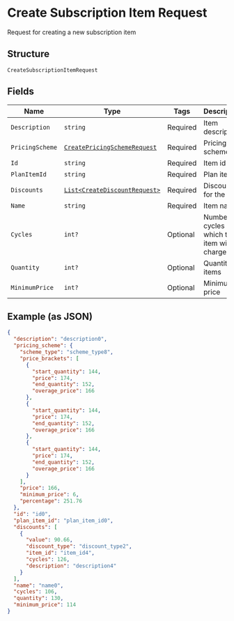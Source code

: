 
# Create Subscription Item Request

Request for creating a new subscription item

## Structure

`CreateSubscriptionItemRequest`

## Fields

| Name | Type | Tags | Description |
|  --- | --- | --- | --- |
| `Description` | `string` | Required | Item description |
| `PricingScheme` | [`CreatePricingSchemeRequest`](../../doc/models/create-pricing-scheme-request.md) | Required | Pricing scheme |
| `Id` | `string` | Required | Item id |
| `PlanItemId` | `string` | Required | Plan item id |
| `Discounts` | [`List<CreateDiscountRequest>`](../../doc/models/create-discount-request.md) | Required | Discounts for the item |
| `Name` | `string` | Required | Item name |
| `Cycles` | `int?` | Optional | Number of cycles which the item will be charged |
| `Quantity` | `int?` | Optional | Quantity of items |
| `MinimumPrice` | `int?` | Optional | Minimum price |

## Example (as JSON)

```json
{
  "description": "description0",
  "pricing_scheme": {
    "scheme_type": "scheme_type8",
    "price_brackets": [
      {
        "start_quantity": 144,
        "price": 174,
        "end_quantity": 152,
        "overage_price": 166
      },
      {
        "start_quantity": 144,
        "price": 174,
        "end_quantity": 152,
        "overage_price": 166
      },
      {
        "start_quantity": 144,
        "price": 174,
        "end_quantity": 152,
        "overage_price": 166
      }
    ],
    "price": 166,
    "minimum_price": 6,
    "percentage": 251.76
  },
  "id": "id0",
  "plan_item_id": "plan_item_id0",
  "discounts": [
    {
      "value": 90.66,
      "discount_type": "discount_type2",
      "item_id": "item_id4",
      "cycles": 126,
      "description": "description4"
    }
  ],
  "name": "name0",
  "cycles": 106,
  "quantity": 130,
  "minimum_price": 114
}
```

